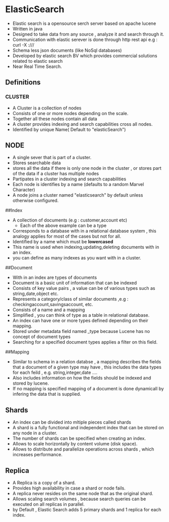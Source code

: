 # ElasticSearch
* Elastic search is a opensource serch server based on apache lucene
* Written in java
* Designed to take data from any source , analyze it and search through it.
* Communication with elastic serever is done through http rest api
     e.g : curl -X <REST Verb> <Node> :<Port>/<index>/<Type>/<ID>
* Schema less json documents (like NoSql databases)
* Developed by elastic search BV which provides commercial solutions related to elastic search
* Near Real Time Search.

## Definitions

### CLUSTER
* A Cluster is a collection of nodes
* Consists of one or more nodes depending on the scale.
* Together all these nodes contain all data
* A cluster provides indexing and search capabilities cross all nodes.
* Identified by unique Name( Default to "elasticSearch")

## NODE
* A single sever that is part of a cluster.
* Stores searchable data
* stores all the data if there is only one node in the cluster , or stores part of the data if a cluster has multiple nodes
* Partipates in a cluster indexing and search capabilities
* Each node is identifies by a name (defaults to a random Marvel Character)
* A node joins a cluster named "elasticsearch" by default unless otherwise configured.

##Index
* A collection of documents (e.g : customer,account etc)
   * Each of the above example can be a type
* Corresponds to a database with in a relational database system , this analogy applies for most of the cases but not for all.
* Identified by a name which must be **lowercased**
* This name is used when indexing,updating,deleting documents with in an index.
* you can define as many indexes as you want with in a cluster.

##Document
* With in an index are types of documents
* Document is a basic unit of information that can be indexed 
* Consists of key value pairs , a value can be of various types such as string,date,object etc.
* Represents a category/class of similar documents ,e.g : checkingaccount,savingsaccount, etc.
* Consists of a name and a mapping
* Simplified , you can think of type as a table in relational database.
* An index can have one or more types defined depending on their mapping.
* Stored under metadata field named _type because Lucene has no concept of document types
* Searching for a specified document types applies a filter on this field.

##Mapping
* Similar to schema in a relation databse , a mapping describes the fields that a document of a given type may have , this includes
  the data types for each feild , e.g. string,integer,date ....
* Also includes information on how the fields should be indexed and stored by lucene.
* If no mapping is specified mapping of a document is done dynamicall by infering the data that is supplied.

## Shards
* An index can be divided into mltiple pieces called shards
* A shard is a fully functional and independent index that can be stored on any node in a cluster.
* The number of shards can be specified when creating an index.
* Allows to scale horizontally by content volume (disk space).
* Allows to distribute and parallelize operations across shards , which increases performance.

## Replica
* A Replica is a copy of a shard.
* Provides high availability in case a shard or node fails.
* A replica never resides on the same node that as the original shard.
* Allows scaling search volumes , because search queries can be executed on all replicas in parallel.
* by Default , Elastic Search adds 5 primary shards and 1 replica for each index.
